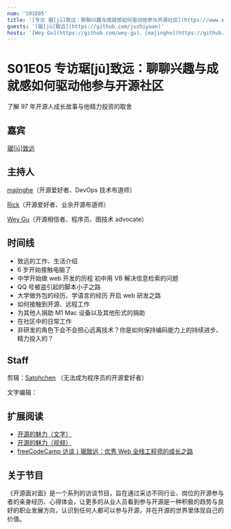```yaml
---
num: 'S01E05'
title: '[专访 琚[jū]致远：聊聊兴趣与成就感如何驱动他参与开源社区](https://www.ximalaya.com/sound/493354361)'
guests: '[琚[jū]致远](https://github.com/juzhiyuan)'
hosts: '[Wey Gu](https://github.com/wey-gu)、[majinghe](https://github.com/majinghe)、[Rick](https://github.com/linuxsuren)'
---
```


# S01E05 专访琚[jū]致远：聊聊兴趣与成就感如何驱动他参与开源社区

了解 97  年开源人成长故事与他精力投资的取舍

## 嘉宾
[琚[jū]致远](https://github.com/juzhiyuan)

## 主持人
[majinghe](https://github.com/majinghe)（开源爱好者、DevOps 技术布道师）

[Rick](https://github.com/linuxsuren)（开源爱好者、业余开源布道师）

[Wey Gu](https://github.com/wey-gu)（开源相信者、程序员、图技术 advocate）

## 时间线
* 致远的工作、生活介绍
* 6 岁开始接触电脑了
* 中学开始做 web 开发的历程 初中用 VB 解决信息检索的问题
* QQ 号被盗引起的脚本小子之路
* 大学做外包的经历、学语言的经历 开启 web 研发之路
* 如何接触到开源、远程工作
* 为其他人捐助 M1 Mac 设备以及其他形式的捐助
* 在社区中的日常工作
* 非研发的角色下会不会担心远离技术？你是如何保持编码能力上的持续进步、精力投入的？

## Staff
剪辑：[Satohchen](https://github.com/Satohchen) （无法成为程序员的开源爱好者）

文字编辑：

## 扩展阅读

* [开源的魅力（文字）](https://wineso.me/the-appeal-of-opensource)
* [开源的魅力（视频）](https://www.youtube.com/watch?v=A_geiZHnvv8)
* [freeCodeCamp 访谈丨琚致远：优秀 Web 全栈工程师的成长之路](https://chinese.freecodecamp.org/news/fcc-devtalk-ju-zhi-yuan-growth-path-of-an-excellent-full-stack-web-developer/)

## 关于节目
《开源面对面》是一个系列的访谈节目，旨在通过采访不同行业、岗位的开源参与者的亲身经历、心得体会，让更多的从业人员看到参与开源是一种积极的趋势与良好的职业发展方向，认识到任何人都可以参与开源，并在开源的世界里体现自己的价值。
